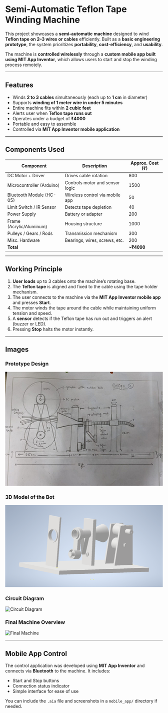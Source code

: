 # Semi-Automatic Teflon Tape Winding Machine

This project showcases a **semi-automatic machine** designed to wind **Teflon tape on 2–3 wires or cables** efficiently. Built as a **basic engineering prototype**, the system prioritizes **portability**, **cost-efficiency**, and **usability**.

The machine is **controlled wirelessly** through a **custom mobile app built using MIT App Inventor**, which allows users to start and stop the winding process remotely.

---

## Features

- Winds **2 to 3 cables** simultaneously (each up to **1 cm** in diameter)
- Supports **winding of 1 meter wire in under 5 minutes**
- Entire machine fits within **2 cubic feet**
- Alerts user when **Teflon tape runs out**
- Operates under a budget of **₹4000**
- Portable and easy to assemble
- Controlled via **MIT App Inventor mobile application**

---

## Components Used

| Component                  | Description                      | Approx. Cost (₹) |
|----------------------------|----------------------------------|------------------|
| DC Motor + Driver                 | Drives cable rotation            | 800              |
| Microcontroller (Arduino) | Controls motor and sensor logic  | 1500              |
| Bluetooth Module (HC-05)  | Wireless control via mobile app  | 50              |
| Limit Switch / IR Sensor  | Detects tape depletion           | 40              |
| Power Supply               | Battery or adapter               |200              |
| Frame (Acrylic/Aluminum)  | Housing structure                | 1000             |
| Pulleys / Gears / Rods     | Transmission mechanism           | 300              |
| Misc. Hardware             | Bearings, wires, screws, etc.   | 200              |
| **Total**                  |                                  | **~₹4090**       |

---

## Working Principle

1. **User loads** up to 3 cables onto the machine’s rotating base.
2. The **Teflon tape** is aligned and fixed to the cable using the tape holder mechanism.
3. The user connects to the machine via the **MIT App Inventor mobile app** and presses **Start**.
4. The motor winds the tape around the cable while maintaining uniform tension and speed.
5. A **sensor** detects if the Teflon tape has run out and triggers an alert (buzzer or LED).
6. Pressing **Stop** halts the motor instantly.

---

## Images

### Prototype Design
![Prototype Design](prototype.png)

### 3D Model of the Bot
![Prototype Design](3d-model.PNG)



### Circuit Diagram
![Circuit Diagram](images/circuit.jpg)

### Final Machine Overview
![Final Machine](images/final_machine.jpg)



---

## Mobile App Control

The control application was developed using **MIT App Inventor** and connects via **Bluetooth** to the machine. It includes:

- Start and Stop buttons  
- Connection status indicator  
- Simple interface for ease of use

You can include the `.aia` file and screenshots in a `mobile_app/` directory if needed.
